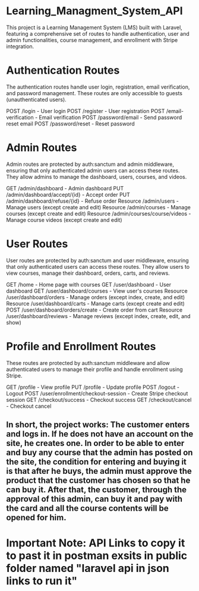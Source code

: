 # Learning_Managment_System_API
This project is a Learning Management System (LMS) built with Laravel, featuring a comprehensive set of routes to handle authentication, user and admin functionalities, course management, and enrollment with Stripe integration.

# Authentication Routes
The authentication routes handle user login, registration, email verification, and password management. These routes are only accessible to guests (unauthenticated users).

POST /login - User login
POST /register - User registration
POST /email-verification - Email verification
POST /password/email - Send password reset email
POST /password/reset - Reset password

# Admin Routes
Admin routes are protected by auth:sanctum and admin middleware, ensuring that only authenticated admin users can access these routes. They allow admins to manage the dashboard, users, courses, and videos.

GET /admin/dashboard - Admin dashboard
PUT /admin/dashboard/accept/{id} - Accept order
PUT /admin/dashboard/refuse/{id} - Refuse order
Resource /admin/users - Manage users (except create and edit)
Resource /admin/courses - Manage courses (except create and edit)
Resource /admin/courses/course/videos - Manage course videos (except create and edit)

# User Routes
User routes are protected by auth:sanctum and user middleware, ensuring that only authenticated users can access these routes. They allow users to view courses, manage their dashboard, orders, carts, and reviews.

GET /home - Home page with courses
GET /user/dashboard - User dashboard
GET /user/dashboard/courses - View user's courses
Resource /user/dashboard/orders - Manage orders (except index, create, and edit)
Resource /user/dashboard/carts - Manage carts (except create and edit)
POST /user/dashboard/orders/create - Create order from cart
Resource /user/dashboard/reviews - Manage reviews (except index, create, edit, and show)

# Profile and Enrollment Routes
These routes are protected by auth:sanctum middleware and allow authenticated users to manage their profile and handle enrollment using Stripe.

GET /profile - View profile
PUT /profile - Update profile
POST /logout - Logout
POST /user/enrollment/checkout-session - Create Stripe checkout session
GET /checkout/success - Checkout success
GET /checkout/cancel - Checkout cancel

## In short, the project works: The customer enters and logs in. If he does not have an account on the site, he creates one. In order to be able to enter and buy any course that the admin has posted on the site, the condition for entering and buying it is that after he buys, the admin must approve the product that the customer has chosen so that he can buy it. After that, the customer, through the approval of this admin, can buy it and pay with the card and all the course contents will be opened for him.
# Important Note: API Links to copy it to past it in postman exsits in public folder named "laravel api in json links to run it" 
